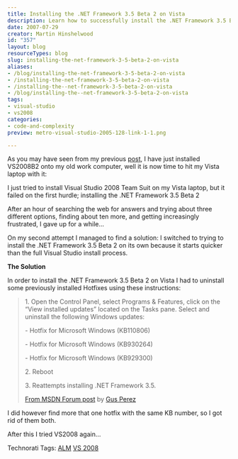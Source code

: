 ```yaml
---
title: Installing the .NET Framework 3.5 Beta 2 on Vista
description: Learn how to successfully install the .NET Framework 3.5 Beta 2 on Vista with step-by-step instructions and troubleshooting tips. Simplify your setup today!
date: 2007-07-29
creator: Martin Hinshelwood
id: "357"
layout: blog
resourceTypes: blog
slug: installing-the-net-framework-3-5-beta-2-on-vista
aliases:
- /blog/installing-the-net-framework-3-5-beta-2-on-vista
- /installing-the-net-framework-3-5-beta-2-on-vista
- /installing-the--net-framework-3-5-beta-2-on-vista
- /blog/installing-the--net-framework-3-5-beta-2-on-vista
tags:
- visual-studio
- vs2008
categories:
- code-and-complexity
preview: metro-visual-studio-2005-128-link-1-1.png

---
```

As you may have seen from my previous [post](http://blog.hinshelwood.com/archive/2007/07/27/Installing-Visual-Studio-2008-Beta-2.aspx "Installing Visual Studio 2008 Beta 2 on XP"), I have just installed VS2008B2 onto my old work computer, well it is now time to hit my Vista laptop with it:

I just tried to install Visual Studio 2008 Team Suit on my Vista laptop, but it failed on the first hurdle; installing the .NET Framework 3.5 Beta 2

After an hour of searching the web for answers and trying about three different options, finding about ten more, and getting increasingly frustrated, I gave up for a while...

On my second attempt I managed to find a solution: I switched to trying to install the .NET Framework 3.5 Beta 2 on its own because it starts quicker than the full Visual Studio install process.

**The Solution**

In order to install the .NET Framework 3.5 Beta 2 on Vista I had to uninstall some previously installed Hotfixes using these instructions:

> 1\. Open the Control Panel, select Programs & Features, click on the “View installed updates” located on the Tasks pane. Select and uninstall the following Windows updates:
>
> \- Hotfix for Microsoft Windows (KB110806)
>
> \- Hotfix for Microsoft Windows (KB930264)
>
> \- Hotfix for Microsoft Windows (KB929300)
>
> 2\. Reboot
>
> 3\. Reattempts installing .NET Framework 3.5.
>
> [From MSDN Forum post](http://forums.microsoft.com/MSDN/ShowPost.aspx?PostID=1705630&SiteID=1&pageid=0#1734475 "Re: [ ERROR ] Can't install .NET Framework 3.5") by [Gus Perez](http://blogs.msdn.com/gusperez/)

I did however find more that one hotfix with the same KB number, so I got rid of them both.

After this I tried VS2008 again...

Technorati Tags: [ALM](http://technorati.com/tags/ALM) [VS 2008](http://technorati.com/tags/VS+2008)
